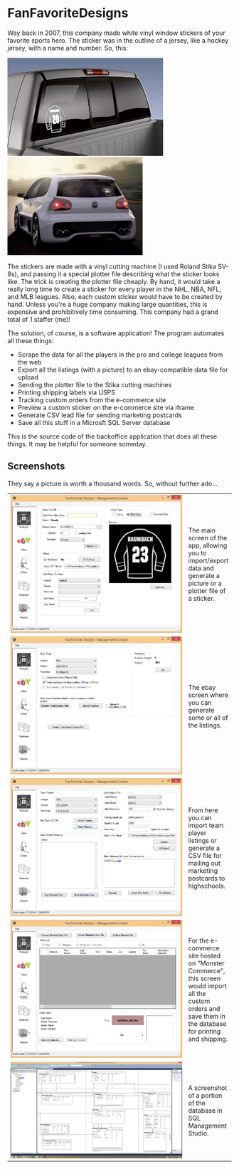 FanFavoriteDesigns
==================

Way back in 2007, this company made white vinyl window stickers of your favorite sports hero.  The sticker was in the outline of a jersey, like a hockey jersey, with a name and number.  So, this:

<img src="Screenshots/wnd-hockey-truck.jpg" alt="Hockey sticker on truck" height="220" />
<img src="Screenshots/wnd-football-vw.jpg" alt="Football sticker on VW" height="220" />

The stickers are made with a vinyl cutting machine (I used Roland Stika SV-8s), and passing it a special plotter file describing what the sticker looks like.  The trick is creating the plotter file cheaply.  By hand, it would take a really long time to create a sticker for every player in the NHL, NBA, NFL, and MLB leagues.  Also, each custom sticker would have to be created by hand.  Unless you're a huge company making large quantities, this is expensive and prohibitively time consuming.  This company had a grand total of 1 staffer (me)!

The solution, of course, is a software application!  The program automates all these things:

* Scrape the data for all the players in the pro and college leagues from the web
* Export all the listings (with a picture) to an ebay-compatible data file for upload
* Sending the plotter file to the Stika cutting machines
* Printing shipping labels via USPS
* Tracking custom orders from the e-commerce site
* Preview a custom sticker on the e-commerce site via iframe
* Generate CSV lead file for sending marketing postcards
* Save all this stuff in a Microsft SQL Server database

This is the source code of the backoffice application that does all these things.  It may be helpful for someone someday.


Screenshots
-----------

They say a picture is worth a thousand words.  So, without further ado... 

<table cellpadding="10">


<tr>
<td width="600"><img src="Screenshots/ffd-mc-main.PNG" alt="Screenshot" /></td>
<td>The main screen of the app, allowing you to import/export data and generate a picture or a plotter file of a sticker.</td>
</tr>


<tr>
<td><img src="Screenshots/ffd-mc-turbolister.PNG" alt="Screenshot" /></td>
<td>The ebay screen where you can generate some or all of the listings.</td>
</tr>


<tr>
<td><img src="Screenshots/ffd-mc-import-scrape.PNG" alt="Screenshot" /></td>
<td>From here you can import team player listings or generate a CSV file for mailing out marketing postcards to highschools.</td>
</tr>

<tr>
<td><img src="Screenshots/ffd-mc-custom-orders.PNG" alt="Screenshot" /></td>
<td>For the e-commerce site hosted on "Monster Commerce", this screen would import all the custom orders and save them in the database for printing and shipping.</td>
</tr>



<tr>
<td><img src="Screenshots/ffd-database.PNG" alt="Screenshot" /></td>
<td>A screenshot of a portion of the database in SQL Management Studio.</td>
</tr>


</table>


